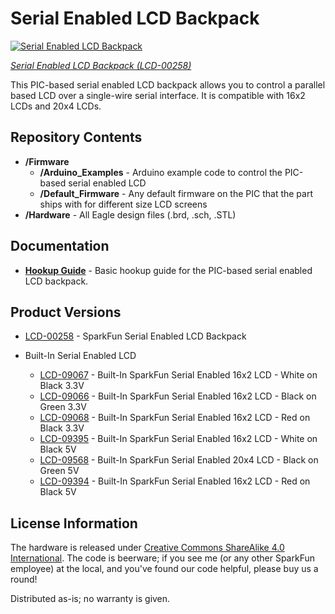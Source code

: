 Serial Enabled LCD Backpack
===========================

[![Serial Enabled LCD Backpack](https://cdn.sparkfun.com/assets/parts/2/0/0/00258-01a.jpg)](https://cdn.sparkfun.com/assets/parts/2/0/0/00258-01a.jpg)

[*Serial Enabled LCD Backpack (LCD-00258)*](https://www.sparkfun.com/products/258)

This PIC-based serial enabled LCD backpack allows you to control a parallel based LCD over a single-wire serial interface. It is compatible with 16x2 LCDs and 20x4 LCDs.

Repository Contents
-------------------

* **/Firmware**
  * **/Arduino_Examples** - Arduino example code to control the PIC-based serial enabled LCD
  * **/Default_Firmware** - Any default firmware on the PIC that the part ships with for different size LCD screens
* **/Hardware** - All Eagle design files (.brd, .sch, .STL)

Documentation
--------------
* **[Hookup Guide](https://www.sparkfun.com/tutorials/246)** - Basic hookup guide for the PIC-based serial enabled LCD backpack.

Product Versions
----------------

* [LCD-00258](https://www.sparkfun.com/products/258) - SparkFun Serial Enabled LCD Backpack

* Built-In Serial Enabled LCD
  * [LCD-09067](https://www.sparkfun.com/products/9067) - Built-In SparkFun Serial Enabled 16x2 LCD - White on Black 3.3V
  * [LCD-09066](https://www.sparkfun.com/products/9066) - Built-In SparkFun Serial Enabled 16x2 LCD - Black on Green 3.3V
  * [LCD-09068](https://www.sparkfun.com/products/9068) - Built-In SparkFun Serial Enabled 16x2 LCD - Red on Black 3.3V
  * [LCD-09395](https://www.sparkfun.com/products/9395) - Built-In SparkFun Serial Enabled 16x2 LCD - White on Black 5V
  * [LCD-09568](https://www.sparkfun.com/products/9568) - Built-In SparkFun Serial Enabled 20x4 LCD - Black on Green 5V
  * [LCD-09394](https://www.sparkfun.com/products/9394) - Built-In SparkFun Serial Enabled 16x2 LCD - Red on Black 5V


License Information
-------------------
The hardware is released under [Creative Commons ShareAlike 4.0 International](https://creativecommons.org/licenses/by-sa/4.0/).
The code is beerware; if you see me (or any other SparkFun employee) at the local, and you've found our code helpful, please buy us a round!

Distributed as-is; no warranty is given.
